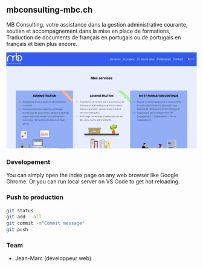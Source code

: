 ## mbconsulting-mbc.ch

MB Consulting, votre assistance dans la gestion administrative courante, soutien et accompagnement dans la mise en place de formations, Traduction de documents de français en portugais ou de portugais en français et bien plus encore.

![homepage](static/images/homepage.jpg)

### Developement

You can simply open the index page on any web browser like Google Chrome.
Or you can run local server on VS Code to get hot reloading.

### Push to production

```bash
git status
git add --all
git commit -m"Commit message"
git push
```

### Team
- Jean-Marc (développeur web)
